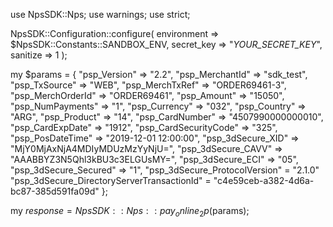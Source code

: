 use NpsSDK::Nps;
use warnings;
use strict;

NpsSDK::Configuration::configure( 
    environment => $NpsSDK::Constants::SANDBOX_ENV,
    secret_key => "_YOUR_SECRET_KEY_",
    sanitize => 1 
    );

my $params = {
    "psp_Version" => "2.2",
    "psp_MerchantId" => "sdk_test",
    "psp_TxSource" => "WEB",
    "psp_MerchTxRef" => "ORDER69461-3",
    "psp_MerchOrderId" => "ORDER69461",
    "psp_Amount" => "15050",
    "psp_NumPayments" => "1",
    "psp_Currency" => "032",
    "psp_Country" => "ARG",
    "psp_Product" => "14",
    "psp_CardNumber" => "4507990000000010",
    "psp_CardExpDate" => "1912",
    "psp_CardSecurityCode" => "325",
    "psp_PosDateTime" => "2019-12-01 12:00:00",
    "psp_3dSecure_XID" => "MjY0MjAxNjA4MDIyMDUzMzYyNjU=",
    "psp_3dSecure_CAVV" => "AAABBYZ3N5Qhl3kBU3c3ELGUsMY=",
    "psp_3dSecure_ECI" => "05",
    "psp_3dSecure_Secured" => "1",
    "psp_3dSecure_ProtocolVersion" = "2.1.0"
    "psp_3dSecure_DirectoryServerTransactionId" = "c4e59ceb-a382-4d6a-bc87-385d591fa09d"
};

my $response = NpsSDK::Nps::pay_online_2p($params);